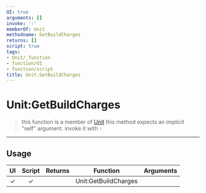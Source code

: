 ```yaml
---
UI: true
arguments: []
invoke: ':'
memberOf: Unit
methodname: GetBuildCharges
returns: []
script: true
tags:
- Unit/_function
- function/UI
- function/script
title: Unit.GetBuildCharges
---
```

# Unit:GetBuildCharges
> this function is a member of [Unit](civ-6/lua/Unit.md)
> this method expects an implicit "self" argument. invoke it with `:`
-----
## Usage
|  UI | Script | Returns | Function | Arguments |
|:---:|:------:|-------:|:--------:|:---------|
|✓|✓||Unit:GetBuildCharges||
